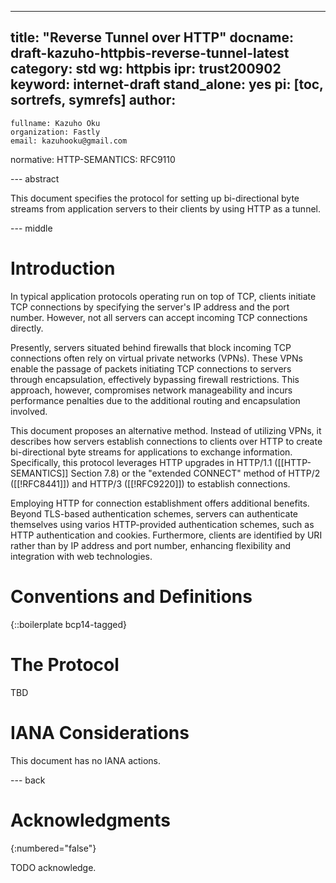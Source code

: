 ---
title: "Reverse Tunnel over HTTP"
docname: draft-kazuho-httpbis-reverse-tunnel-latest
category: std
wg: httpbis
ipr: trust200902
keyword: internet-draft
stand_alone: yes
pi: [toc, sortrefs, symrefs]
author:
 -
    fullname: Kazuho Oku
    organization: Fastly
    email: kazuhooku@gmail.com
normative:
  HTTP-SEMANTICS: RFC9110

--- abstract

This document specifies the protocol for setting up bi-directional byte streams
from application servers to their clients by using HTTP as a tunnel.


--- middle

# Introduction

In typical application protocols operating run on top of TCP, clients initiate
TCP connections by specifying the server's IP address and the port number.
However, not all servers can accept incoming TCP connections directly.

Presently, servers situated behind firewalls that block incoming TCP connections
often rely on virtual private networks (VPNs). These VPNs enable the passage of
packets initiating TCP connections to servers through encapsulation, effectively
bypassing firewall restrictions. This approach, however, compromises network
manageability and incurs performance penalties due to the additional routing and
encapsulation involved.

This document proposes an alternative method. Instead of utilizing VPNs, it
describes how servers establish connections to clients over HTTP to create
bi-directional byte streams for applications to exchange information.
Specifically, this protocol leverages HTTP upgrades in HTTP/1.1
([[HTTP-SEMANTICS]] Section 7.8) or the "extended CONNECT" method of HTTP/2
([[!RFC8441]]) and HTTP/3 ([[!RFC9220]]) to establish connections.

Employing HTTP for connection establishment offers additional benefits. Beyond
TLS-based authentication schemes, servers can authenticate themselves using
varios HTTP-provided authentication schemes, such as HTTP authentication and
cookies. Furthermore, clients are identified by URI rather than by IP address
and port number, enhancing flexibility and integration with web technologies.


# Conventions and Definitions

{::boilerplate bcp14-tagged}


# The Protocol

TBD


# IANA Considerations

This document has no IANA actions.


--- back

# Acknowledgments
{:numbered="false"}

TODO acknowledge.

